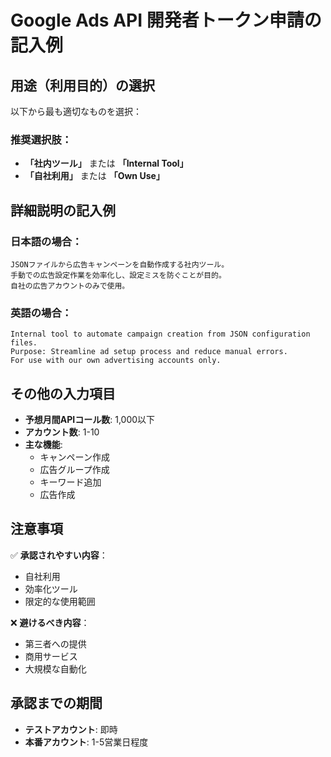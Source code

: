 # Google Ads API 開発者トークン申請の記入例

## 用途（利用目的）の選択

以下から最も適切なものを選択：

### 推奨選択肢：
- **「社内ツール」** または **「Internal Tool」**
- **「自社利用」** または **「Own Use」**

## 詳細説明の記入例

### 日本語の場合：
```
JSONファイルから広告キャンペーンを自動作成する社内ツール。
手動での広告設定作業を効率化し、設定ミスを防ぐことが目的。
自社の広告アカウントのみで使用。
```

### 英語の場合：
```
Internal tool to automate campaign creation from JSON configuration files.
Purpose: Streamline ad setup process and reduce manual errors.
For use with our own advertising accounts only.
```

## その他の入力項目

- **予想月間APIコール数**: 1,000以下
- **アカウント数**: 1-10
- **主な機能**:
  - キャンペーン作成
  - 広告グループ作成
  - キーワード追加
  - 広告作成

## 注意事項

✅ **承認されやすい内容**：
- 自社利用
- 効率化ツール
- 限定的な使用範囲

❌ **避けるべき内容**：
- 第三者への提供
- 商用サービス
- 大規模な自動化

## 承認までの期間

- **テストアカウント**: 即時
- **本番アカウント**: 1-5営業日程度
